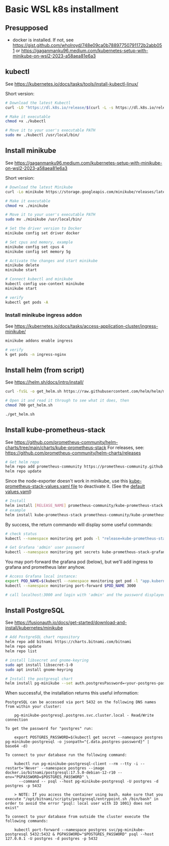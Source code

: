 # Basic WSL k8s installment

## Presupposed

* docker is installed. If not, see https://gist.github.com/wholroyd/748e09ca0b78897750791172b2abb051 or https://gaganmanku96.medium.com/kubernetes-setup-with-minikube-on-wsl2-2023-a58aea81e6a3

## kubectl

See https://kubernetes.io/docs/tasks/tools/install-kubectl-linux/

Short version:
```bash
# Download the latest Kubectl
curl -LO "https://dl.k8s.io/release/$(curl -L -s https://dl.k8s.io/release/stable.txt)/bin/linux/amd64/kubectl"

# Make it executable
chmod +x ./kubectl

# Move it to your user's executable PATH
sudo mv ./kubectl /usr/local/bin/
```

## Install minikube

See https://gaganmanku96.medium.com/kubernetes-setup-with-minikube-on-wsl2-2023-a58aea81e6a3

Short version: 
```bash
# Download the latest Minikube
curl -Lo minikube https://storage.googleapis.com/minikube/releases/latest/minikube-linux-amd64

# Make it executable
chmod +x ./minikube

# Move it to your user's executable PATH
sudo mv ./minikube /usr/local/bin/

# Set the driver version to Docker
minikube config set driver docker

# Set cpus and memory, example
minikube config set cpus 4
minikube config set memory 5g

# Activate the changes and start minikube
minikube delete
minikube start

# Connect kubectl and minikube
kubectl config use-context minikube
minikube start

# verify
kubectl get pods -A
```

### Install minikube ingress addon

See https://kubernetes.io/docs/tasks/access-application-cluster/ingress-minikube/

```bash
minikube addons enable ingress

# verify
k get pods -n ingress-nginx
```

## Install helm (from script)

See https://helm.sh/docs/intro/install/

```bash
curl -fsSL -o get_helm.sh https://raw.githubusercontent.com/helm/helm/main/scripts/get-helm-3

# Open it and read it through to see what it does, then
chmod 700 get_helm.sh

./get_helm.sh
```

## Install kube-prometheus-stack

See https://github.com/prometheus-community/helm-charts/tree/main/charts/kube-prometheus-stack
For releases, see: https://github.com/prometheus-community/helm-charts/releases

```bash
# Get helm repo
helm repo add prometheus-community https://prometheus-community.github.io/helm-charts
helm repo update
```
Since the node-exporter doesn't work in minikube, use this [kube-prometheus-stack-values.yaml file](kube-prometheus-stack-values.yaml) to deactivate it. (See the [default values.yaml](https://github.com/prometheus-community/helm-charts/blob/main/charts/kube-prometheus-stack/values.yaml))

```bash
# Install
helm install [RELEASE_NAME] prometheus-community/kube-prometheus-stack --version [VERSION] --values [VALUES] --namespace [NAMESPACE] --create-namespace
# example
helm install kube-prometheus-stack prometheus-community/kube-prometheus-stack --version 73.2.0 --values kube-prometheus-stack-values.yaml --namespace monitoring --create-namespace
```
By success, the return commando will display some useful commands:
```bash
# check status
kubectl --namespace monitoring get pods -l "release=kube-prometheus-stack"

# Get Grafana 'admin' user password
kubectl --namespace monitoring get secrets kube-prometheus-stack-grafana -o jsonpath="{.data.admin-password}" | base64 -d ; echo
```
You may port-forward the grafana pod (below), but we'll add ingress to grafana and prometheus later anyhow. 
```bash
# Access Grafana local instance:
export POD_NAME=$(kubectl --namespace monitoring get pod -l "app.kubernetes.io/name=grafana,app.kubernetes.io/instance=kube-prometheus-stack" -oname)
kubectl --namespace monitoring port-forward $POD_NAME 3000

# call localhost:3000 and login with 'admin' and the password displayed above
```

## Install PostgreSQL

See https://fusionauth.io/docs/get-started/download-and-install/kubernetes/minikube

```bash
# Add PostgreSQL chart repository
helm repo add bitnami https://charts.bitnami.com/bitnami
helm repo update
helm repo list

# install libsecret and gnome-keyring
sudo apt install libsecret-1-0
sudo apt install gnome-keyring

# Install the postgresql chart
helm install pg-minikube --set auth.postgresPassword=<your-postgres-password> bitnami/postgresql  --namespace postgres --create-namespace
```

When successful, the installation returns this useful information:
```
PostgreSQL can be accessed via port 5432 on the following DNS names from within your cluster:

    pg-minikube-postgresql.postgres.svc.cluster.local - Read/Write connection

To get the password for "postgres" run:

    export POSTGRES_PASSWORD=$(kubectl get secret --namespace postgres pg-minikube-postgresql -o jsonpath="{.data.postgres-password}" | base64 -d)

To connect to your database run the following command:

    kubectl run pg-minikube-postgresql-client --rm --tty -i --restart='Never' --namespace postgres --image docker.io/bitnami/postgresql:17.5.0-debian-12-r10 --env="PGPASSWORD=$POSTGRES_PASSWORD" \
      --command -- psql --host pg-minikube-postgresql -U postgres -d postgres -p 5432

    > NOTE: If you access the container using bash, make sure that you execute "/opt/bitnami/scripts/postgresql/entrypoint.sh /bin/bash" in order to avoid the error "psql: local user with ID 1001} does not exist"

To connect to your database from outside the cluster execute the following commands:

    kubectl port-forward --namespace postgres svc/pg-minikube-postgresql 5432:5432 & PGPASSWORD="$POSTGRES_PASSWORD" psql --host 127.0.0.1 -U postgres -d postgres -p 5432
```


